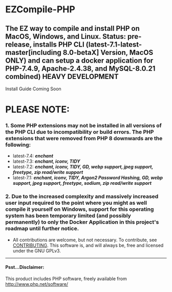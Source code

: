 # EZCompile-PHP
## The EZ way to compile and install PHP on MacOS, Windows, and Linux. Status: pre-release, installs PHP CLI (latest-7.1-latest-master[including 8.0-betaX] Version, MacOS ONLY) and can setup a docker application for PHP-7.4.9, Apache-2.4.38, and MySQL-8.0.21 combined) HEAVY DEVELOPMENT
Install Guide Coming Soon

# PLEASE NOTE:
### 1. Some PHP extensions may not be installed in all versions of the PHP CLI due to incompatibility or build errors. The PHP extensions that were removed from PHP 8 downwards are the following:
  * latest-7.4: ***enchant***
  * latest-7.3: ***enchant, iconv, TIDY***
  * latest-7.2: ***enchant, iconv, TIDY, GD, webp support, jpeg support, freetype, zip read/write support***
  * latest-7.1: ***enchant, iconv, TIDY, Argon2 Password Hashing, GD, webp support, jpeg support, freetype, sodium, zip read/write support***
  
### 2. Due to the increased complexity and massively increased user input required to the point where you might as well compile it yourself on Windows, support for this operating system has been temporary limited (and possibly permanently) to only the Docker Application in this project's roadmap until further notice.
   * All contributions are welcome, but not necessary. To contribute, see [CONTRIBUTING](CONTRIBUTING.md). This software is, and will always be, free and licensed under the GNU GPLv3.
---
#### Psst...Disclaimer:

This product includes PHP software, freely available from <http://www.php.net/software/>
